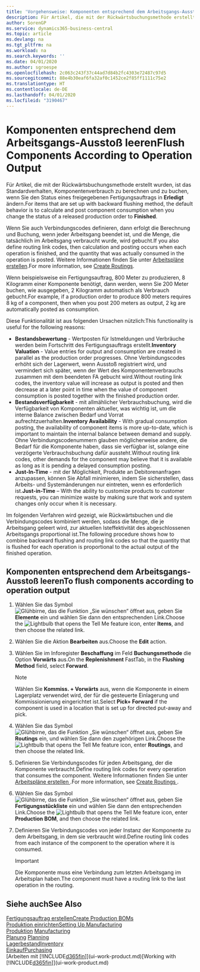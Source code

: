 ```yaml
---
title: 'Vorgehensweise: Komponenten entsprechend dem Arbeitsgangs-Ausstoß leeren | Microsoft Docs'
description: Für Artikel, die mit der Rückwärtsbuchungsmethode erstellt wurden, ist das Standardverhalten, Komponentenverbrauch zu berechnen und zu buchen, wenn Sie den Status eines freigegebenen Fertigungsauftrags in **Erledigt** ändern. Weitere Informationen finden Sie unter Entnahmemethoden.
author: SorenGP
ms.service: dynamics365-business-central
ms.topic: article
ms.devlang: na
ms.tgt_pltfrm: na
ms.workload: na
ms.search.keywords: ''
ms.date: 04/01/2020
ms.author: sgroespe
ms.openlocfilehash: 2c063c243f37c44ad7d84b2fc4303e72487c97d5
ms.sourcegitcommit: 88e4b30eaf6fa32af0c1452ce2f85ff1111c75e2
ms.translationtype: HT
ms.contentlocale: de-DE
ms.lasthandoff: 04/01/2020
ms.locfileid: "3190467"
---
```

# <a name="flush-components-according-to-operation-output"></a><span data-ttu-id="693be-104">Komponenten entsprechend dem Arbeitsgangs-Ausstoß leeren</span><span class="sxs-lookup"><span data-stu-id="693be-104">Flush Components According to Operation Output</span></span>
<span data-ttu-id="693be-105">Für Artikel, die mit der Rückwärtsbuchungsmethode erstellt wurden, ist das Standardverhalten, Komponentenverbrauch zu berechnen und zu buchen, wenn Sie den Status eines freigegebenen Fertigungsauftrags in **Erledigt** ändern.</span><span class="sxs-lookup"><span data-stu-id="693be-105">For items that are set up with backward flushing method, the default behavior is to calculate and post component consumption when you change the status of a released production order to **Finished**.</span></span>  

<span data-ttu-id="693be-106">Wenn Sie auch Verbindungscodes definieren, dann erfolgt die Berechnung und Buchung, wenn jeder Arbeitsgang beendet ist, und die Menge, die tatsächlich im Arbeitsgang verbraucht wurde, wird gebucht.</span><span class="sxs-lookup"><span data-stu-id="693be-106">If you also define routing link codes, then calculation and posting occurs when each operation is finished, and the quantity that was actually consumed in the operation is posted.</span></span> <span data-ttu-id="693be-107">Weitere Informationen finden Sie unter [Arbeitspläne erstellen](production-how-to-create-routings.md).</span><span class="sxs-lookup"><span data-stu-id="693be-107">For more information, see [Create Routings](production-how-to-create-routings.md).</span></span>  

<span data-ttu-id="693be-108">Wenn beispielsweise ein Fertigungsauftrag, 800 Meter zu produzieren, 8 Kilogramm einer Komponente benötigt, dann werden, wenn Sie 200 Meter buchen, wie ausgegeben, 2 Kilogramm automatisch als Verbrauch gebucht.</span><span class="sxs-lookup"><span data-stu-id="693be-108">For example, if a production order to produce 800 meters requires 8 kg of a component, then when you post 200 meters as output, 2 kg are automatically posted as consumption.</span></span>  

<span data-ttu-id="693be-109">Diese Funktionalität ist aus folgenden Ursachen nützlich:</span><span class="sxs-lookup"><span data-stu-id="693be-109">This functionality is useful for the following reasons:</span></span>  

-   <span data-ttu-id="693be-110">**Bestandsbewertung** - Wertposten für Istmeldungen und Verbräuche werden beim Fortschritt des Fertigungsauftrags erstellt.</span><span class="sxs-lookup"><span data-stu-id="693be-110">**Inventory Valuation** - Value entries for output and consumption are created in parallel as the production order progresses.</span></span> <span data-ttu-id="693be-111">Ohne Verbindungscodes erhöht sich der Lagerwert, wenn Ausstoß registriert wird, und vermindert sich später, wenn der Wert des Komponentenverbrauchs zusammen mit dem beendeten FA gebucht wird.</span><span class="sxs-lookup"><span data-stu-id="693be-111">Without routing link codes, the inventory value will increase as output is posted and then decrease at a later point in time when the value of component consumption is posted together with the finished production order.</span></span>  
-   <span data-ttu-id="693be-112">**Bestandsverfügbarkeit** - mit allmählicher Verbrauchsbuchung, wird die Verfügbarkeit von Komponenten aktueller, was wichtig ist, um die interne Balance zwischen Bedarf und Vorrat aufrechtzuerhalten.</span><span class="sxs-lookup"><span data-stu-id="693be-112">**Inventory Availability** - With gradual consumption posting, the availability of component items is more up-to-date, which is important to maintain the internal balance between demand and supply.</span></span> <span data-ttu-id="693be-113">Ohne Verbindungscodenummern glauben möglicherweise andere, die Bedarf für die Komponente haben, dass sie verfügbar ist, solange eine verzögerte Verbrauchsbuchung dafür aussteht.</span><span class="sxs-lookup"><span data-stu-id="693be-113">Without routing link codes, other demands for the component may believe that it is available as long as it is pending a delayed consumption posting.</span></span>  
-   <span data-ttu-id="693be-114">**Just-In-Time** - mit der Möglichkeit, Produkte an Debitorenanfragen anzupassen, können Sie Abfall minimieren, indem Sie sicherstellen, dass Arbeits- und Systemänderungen nur eintreten, wenn es erforderlich ist.</span><span class="sxs-lookup"><span data-stu-id="693be-114">**Just-in-Time** – With the ability to customize products to customer requests, you can minimize waste by making sure that work and system changes only occur when it is necessary.</span></span>  

<span data-ttu-id="693be-115">Im folgenden Verfahren wird gezeigt, wie Rückwärtsbuchen und die Verbindungscodes kombiniert werden, sodass die Menge, die je Arbeitsgang geleert wird, zur aktuellen Isteffektivität des abgeschlossenen Arbeitsgangs proportional ist.</span><span class="sxs-lookup"><span data-stu-id="693be-115">The following procedure shows how to combine backward flushing and routing link codes so that the quantity that is flushed for each operation is proportional to the actual output of the finished operation.</span></span>  

## <a name="to-flush-components-according-to-operation-output"></a><span data-ttu-id="693be-116">Komponenten entsprechend dem Arbeitsgangs-Ausstoß leeren</span><span class="sxs-lookup"><span data-stu-id="693be-116">To flush components according to operation output</span></span>  
1.  <span data-ttu-id="693be-117">Wählen Sie das Symbol ![Glühbirne, das die Funktion „Sie wünschen“ öffnet](media/ui-search/search_small.png "Was möchten Sie tun?") aus, geben Sie **Elemente** ein und wählen Sie dann den entsprechenden Link.</span><span class="sxs-lookup"><span data-stu-id="693be-117">Choose the ![Lightbulb that opens the Tell Me feature](media/ui-search/search_small.png "Tell me what you want to do") icon, enter **Items**, and then choose the related link.</span></span>  
2.  <span data-ttu-id="693be-118">Wählen Sie die Aktion **Bearbeiten** aus.</span><span class="sxs-lookup"><span data-stu-id="693be-118">Choose the **Edit** action.</span></span>  
3.  <span data-ttu-id="693be-119">Wählen Sie im Inforegister **Beschaffung** im Feld **Buchungsmethode** die Option **Vorwärts** aus.</span><span class="sxs-lookup"><span data-stu-id="693be-119">On the **Replenishment** FastTab, in the **Flushing Method** field, select **Forward**.</span></span>  

    > [!NOTE]  
    >  <span data-ttu-id="693be-120">Wählen Sie **Kommiss. + Vorwärts** aus, wenn die Komponente in einem Lagerplatz verwendet wird, der für die gesteuerte Einlagerung und Kommissionierung eingerichtet ist.</span><span class="sxs-lookup"><span data-stu-id="693be-120">Select **Pick+ Forward** if the component is used in a location that is set up for directed put-away and pick.</span></span>  

4.  <span data-ttu-id="693be-121">Wählen Sie das Symbol ![Glühbirne, das die Funktion „Sie wünschen“ öffnet](media/ui-search/search_small.png "Was möchten Sie tun?") aus, geben Sie **Routings** ein, und wählen Sie dann den zugehörigen Link.</span><span class="sxs-lookup"><span data-stu-id="693be-121">Choose the ![Lightbulb that opens the Tell Me feature](media/ui-search/search_small.png "Tell me what you want to do") icon, enter **Routings**, and then choose the related link.</span></span>  
5.  <span data-ttu-id="693be-122">Definieren Sie Verbindungscodes für jeden Arbeitsgang, der die Komponente verbraucht.</span><span class="sxs-lookup"><span data-stu-id="693be-122">Define routing link codes for every operation that consumes the component.</span></span> <span data-ttu-id="693be-123">Weitere Informationen finden Sie unter [Arbeitspläne erstellen ](production-how-to-create-routings.md).</span><span class="sxs-lookup"><span data-stu-id="693be-123">For more information, see [Create Routings ](production-how-to-create-routings.md).</span></span>  
6.  <span data-ttu-id="693be-124">Wählen Sie das Symbol ![Glühbirne, das die Funktion „Sie wünschen“ öffnet](media/ui-search/search_small.png "Tell Me-Funktion") aus, geben Sie **Fertigungsstückliste** ein und wählen Sie dann den entsprechenden Link.</span><span class="sxs-lookup"><span data-stu-id="693be-124">Choose the ![Lightbulb that opens the Tell Me feature](media/ui-search/search_small.png "Tell me what you want to do") icon, enter **Production BOM**, and then choose the related link.</span></span>  
7.  <span data-ttu-id="693be-125">Definieren Sie Verbindungscodes von jeder Instanz der Komponente zu dem Arbeitsgang, in dem sie verbraucht wird.</span><span class="sxs-lookup"><span data-stu-id="693be-125">Define routing link codes from each instance of the component to the operation where it is consumed.</span></span>

    > [!IMPORTANT]  
    >  <span data-ttu-id="693be-126">Die Komponente muss eine Verbindung zum letzten Arbeitsgang im Arbeitsplan haben.</span><span class="sxs-lookup"><span data-stu-id="693be-126">The component must have a routing link to the last operation in the routing.</span></span>  

## <a name="see-also"></a><span data-ttu-id="693be-127">Siehe auch</span><span class="sxs-lookup"><span data-stu-id="693be-127">See Also</span></span>  
[<span data-ttu-id="693be-128">Fertigungsauftrag erstellen</span><span class="sxs-lookup"><span data-stu-id="693be-128">Create Production BOMs</span></span>](production-how-to-create-production-boms.md)  
[<span data-ttu-id="693be-129">Produktion einrichten</span><span class="sxs-lookup"><span data-stu-id="693be-129">Setting Up Manufacturing</span></span>](production-configure-production-processes.md)  
<span data-ttu-id="693be-130">[Produktion](production-manage-manufacturing.md)  </span><span class="sxs-lookup"><span data-stu-id="693be-130">[Manufacturing](production-manage-manufacturing.md)  </span></span>  
<span data-ttu-id="693be-131">[Planung](production-planning.md) </span><span class="sxs-lookup"><span data-stu-id="693be-131">[Planning](production-planning.md) </span></span>  
[<span data-ttu-id="693be-132">Lagerbestand</span><span class="sxs-lookup"><span data-stu-id="693be-132">Inventory</span></span>](inventory-manage-inventory.md)  
[<span data-ttu-id="693be-133">Einkauf</span><span class="sxs-lookup"><span data-stu-id="693be-133">Purchasing</span></span>](purchasing-manage-purchasing.md)  
<span data-ttu-id="693be-134">[Arbeiten mit [!INCLUDE[d365fin](includes/d365fin_md.md)]](ui-work-product.md)</span><span class="sxs-lookup"><span data-stu-id="693be-134">[Working with [!INCLUDE[d365fin](includes/d365fin_md.md)]](ui-work-product.md)</span></span>
